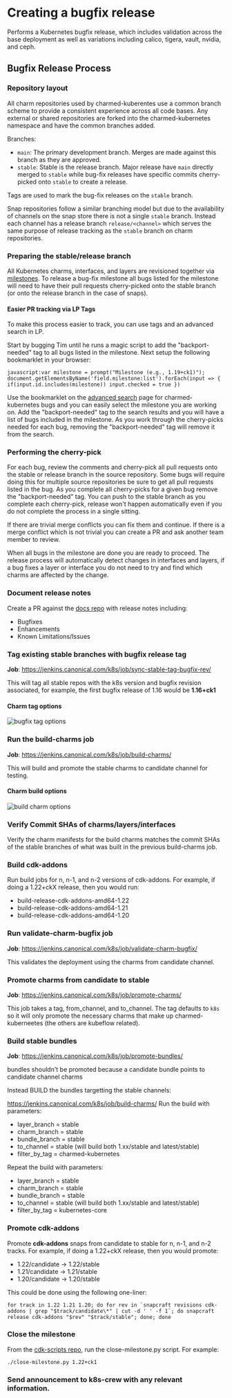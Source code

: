# Creating a bugfix release
Performs a Kubernetes bugfix release, which includes validation across the base
deployment as well as variations including calico, tigera, vault, nvidia, and
ceph.

## Bugfix Release Process

### Repository layout

All charm repositories used by charmed-kuberentes use a common branch scheme to provide a
consistent experience across all code bases. Any external or shared repositories are forked
into the charmed-kubernetes namespace and have the common branches added.

Branches:
 * `main`: The primary development branch. Merges are made against this branch as they are
   approved.
 * `stable`: Stable is the release branch. Major release have `main` directly merged to
   `stable` while bug-fix releases have specific commits cherry-picked onto `stable` to create a
   release.

Tags are used to mark the bug-fix releases on the `stable` branch.

Snap repositories follow a similar branching model but due to the availability of channels on
the snap store there is not a single `stable` branch. Instead each channel has a release branch
`release/<channel>` which serves the same purpose of release tracking as the `stable` branch on
charm repositories.

### Preparing the stable/release branch

All Kubernetes charms, interfaces, and layers are revisioned together via
[milestones][milestones]. To release a bug-fix milestone all bugs listed for the milestone
will need to have their pull requests cherry-picked onto the stable branch (or onto the
release branch in the case of snaps). 

#### Easier PR tracking via LP Tags

To make this process easier to track, you can use tags and an advanced search in LP.

Start by bugging Tim until he runs a magic script to add the "backport-needed" tag to all bugs
listed in the milestone. Next setup the following bookmarklet in your browser:

```
javascript:var milestone = prompt("Milestone (e.g., 1.19+ck1)"); document.getElementsByName('field.milestone:list').forEach(input => { if(input.id.includes(milestone)) input.checked = true })
```

Use the bookmarklet on the [advanced search][advanced-search] page for charmed-kubernetes
bugs and you can easily select the milestone you are working on. Add the "backport-needed"
tag to the search results and you will have a list of bugs included in the milestone. As you
work through the cherry-picks needed for each bug, removing the "backport-needed" tag will
remove it from the search.

### Performing the cherry-pick

For each bug, review the comments and cherry-pick all pull requests onto the stable or
release branch in the source repository. Some bugs will require doing this for multiple
source repositories be sure to get all pull requests listed in the bug. As you complete all
cherry-picks for a given bug remove the "backport-needed" tag. You can push to the stable
branch as you complete each cherry-pick, release won't happen automatically even if you do
not complete the process in a single sitting.

If there are trivial merge conflicts you can fix them and continue. If there is a merge
conflict which is not trivial you can create a PR and ask another team member to review.

When all bugs in the milestone are done you are ready to proceed. The release process will
automatically detect changes in interfaces and layers, if a bug fixes a layer or interface
you do not need to try and find which charms are affected by the change.

### Document release notes

Create a PR against the [docs repo][] with release notes including:

- Bugfixes
- Enhancements
- Known Limitations/Issues

[docs repo]: https://github.com/charmed-kubernetes/kubernetes-docs

### Tag existing stable branches with bugfix release tag

**Job**: https://jenkins.canonical.com/k8s/job/sync-stable-tag-bugfix-rev/

This will tag all stable repos with the k8s version and bugfix revision
associated, for example, the first bugfix release of 1.16 would be
**1.16+ck1**

#### Charm tag options

![bugfix tag options](bugfix-tag-options.png)

### Run the **build-charms** job

**Job**: https://jenkins.canonical.com/k8s/job/build-charms/

This will build and promote the stable charms to candidate channel for testing.

#### Charm build options

![build charm options](bugfix-options.png)

### Verify Commit SHAs of charms/layers/interfaces

Verify the charm manifests for the build charms matches the commit SHAs of
the stable branches of what was built in the previous build-charms job.

### Build cdk-addons

Run build jobs for n, n-1, and n-2 versions of cdk-addons. For example, if
doing a 1.22+ckX release, then you would run:

* build-release-cdk-addons-amd64-1.22
* build-release-cdk-addons-amd64-1.21
* build-release-cdk-addons-amd64-1.20

### Run **validate-charm-bugfix** job

**Job**: https://jenkins.canonical.com/k8s/job/validate-charm-bugfix/

This validates the deployment using the charms from candidate channel.

### Promote charms from **candidate** to **stable**

**Job**: https://jenkins.canonical.com/k8s/job/promote-charms/

This job takes a tag, from_channel, and to_channel. The tag defaults to `k8s` so
it will only promote the necessary charms that make up charmed-kuberneetes (the
others are kubeflow related).

### Build stable bundles

**Job**: https://jenkins.canonical.com/k8s/job/promote-bundles/

bundles shouldn't be promoted because a candidate bundle points to candidate channel charms

Instead BUILD the bundles targetting the stable channels:

https://jenkins.canonical.com/k8s/job/build-charms/
Run the build with parameters:
  * layer_branch = stable
  * charm_branch = stable
  * bundle_branch = stable
  * to_channel = stable (will build both 1.xx/stable and latest/stable)
  * filter_by_tag = charmed-kubernetes

Repeat the build with parameters:
  * layer_branch = stable
  * charm_branch = stable
  * bundle_branch = stable
  * to_channel = stable (will build both 1.xx/stable and latest/stable)
  * filter_by_tag = kubernetes-core

### Promote cdk-addons

Promote **cdk-addons** snaps from candidate to stable for n, n-1, and n-2
tracks. For example, if doing a 1.22+ckX release, then you would promote:

* 1.22/candidate -> 1.22/stable
* 1.21/candidate -> 1.21/stable
* 1.20/candidate -> 1.20/stable

This could be done using the following one-liner:

```
for track in 1.22 1.21 1.20; do for rev in `snapcraft revisions cdk-addons | grep "$track/candidate\*" | cut -d ' ' -f 1`; do snapcraft release cdk-addons "$rev" "$track/stable"; done; done
```

### Close the milestone

From the [cdk-scripts repo](https://github.com/canonical/cdk-scripts), run the
close-milestone.py script. For example:

```
./close-milestone.py 1.22+ck1
```

### Send announcement to k8s-crew with any relevant information.

[milestones]: https://launchpad.net/charmed-kubernetes/+milestones
[advanced-search]: https://bugs.launchpad.net/charmed-kubernetes/+bugs?advanced=1
